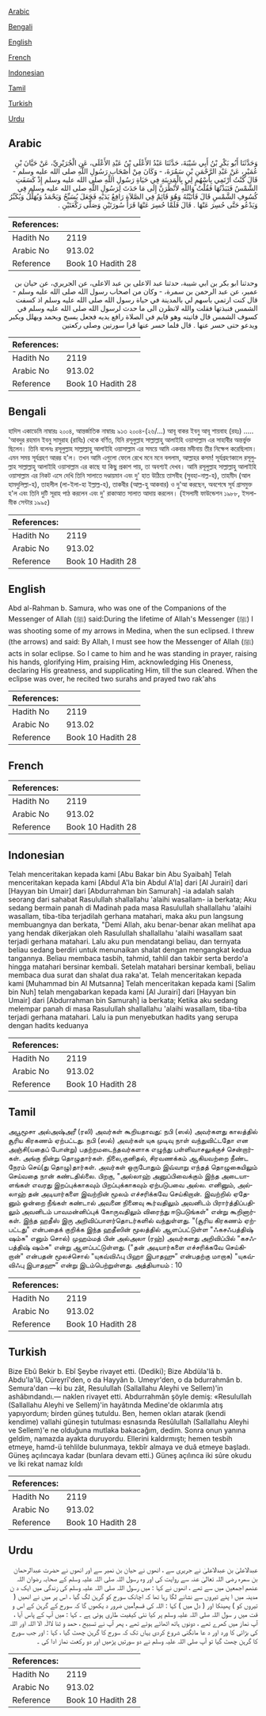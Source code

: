 [Arabic](#arabic)

[Bengali](#bengali)

[English](#english)

[French](#french)

[Indonesian](#indonesian)

[Tamil](#tamil)

[Turkish](#turkish)

[Urdu](#urdu)

## Arabic


<div dir="rtl" lang="ar" style={{fontSize:'larger',backgroundColor:'#f8f9fa',padding:20}}>
وَحَدَّثَنَا أَبُو بَكْرِ بْنُ أَبِي شَيْبَةَ، حَدَّثَنَا عَبْدُ الأَعْلَى بْنُ عَبْدِ الأَعْلَى، عَنِ الْجُرَيْرِيِّ، عَنْ حَيَّانَ بْنِ عُمَيْرٍ، عَنْ عَبْدِ الرَّحْمَنِ بْنِ سَمُرَةَ، - وَكَانَ مِنْ أَصْحَابِ رَسُولِ اللَّهِ صلى الله عليه وسلم - قَالَ كُنْتُ أَرْتَمِي بِأَسْهُمٍ لِي بِالْمَدِينَةِ فِي حَيَاةِ رَسُولِ اللَّهِ صلى الله عليه وسلم إِذْ كَسَفَتِ الشَّمْسُ فَنَبَذْتُهَا فَقُلْتُ وَاللَّهِ لأَنْظُرَنَّ إِلَى مَا حَدَثَ لِرَسُولِ اللَّهِ صلى الله عليه وسلم فِي كُسُوفِ الشَّمْسِ قَالَ فَأَتَيْتُهُ وَهُوَ قَائِمٌ فِي الصَّلاَةِ رَافِعٌ يَدَيْهِ فَجَعَلَ يُسَبِّحُ وَيَحْمَدُ وَيُهَلِّلُ وَيُكَبِّرُ وَيَدْعُو حَتَّى حُسِرَ عَنْهَا ‏.‏ قَالَ فَلَمَّا حُسِرَ عَنْهَا قَرَأَ سُورَتَيْنِ وَصَلَّى رَكْعَتَيْنِ ‏.‏
</div>
<div style={{backgroundColor:'#f8f9fa',padding:20, marginBottom: 10}}><table> <thead> <tr> <th>References:</th> <th></th> </tr> </thead> <tbody><tr><td>Hadith No</td><td>2119</td></tr><tr><td>Arabic No</td><td>913.02</td></tr><tr><td>Reference</td><td>Book 10 Hadith 28</td></tr></tbody></table></div>


<div dir="rtl" lang="ar" style={{fontSize:'larger',backgroundColor:'#f8f9fa',padding:20}}>
وحدثنا ابو بكر بن ابي شيبة، حدثنا عبد الاعلى بن عبد الاعلى، عن الجريري، عن حيان بن عمير، عن عبد الرحمن بن سمرة، - وكان من اصحاب رسول الله صلى الله عليه وسلم - قال كنت ارتمي باسهم لي بالمدينة في حياة رسول الله صلى الله عليه وسلم اذ كسفت الشمس فنبذتها فقلت والله لانظرن الى ما حدث لرسول الله صلى الله عليه وسلم في كسوف الشمس قال فاتيته وهو قايم في الصلاة رافع يديه فجعل يسبح ويحمد ويهلل ويكبر ويدعو حتى حسر عنها . قال فلما حسر عنها قرا سورتين وصلى ركعتين
</div>
<div style={{backgroundColor:'#f8f9fa',padding:20, marginBottom: 10}}><table> <thead> <tr> <th>References:</th> <th></th> </tr> </thead> <tbody><tr><td>Hadith No</td><td>2119</td></tr><tr><td>Arabic No</td><td>913.02</td></tr><tr><td>Reference</td><td>Book 10 Hadith 28</td></tr></tbody></table></div>

## Bengali


<div dir="ltr" lang="bn" style={{fontSize:'larger',backgroundColor:'#f8f9fa',padding:20}}>
হাদিস একাডেমি নাম্বারঃ ২০০৪, আন্তর্জাতিক নাম্বারঃ ৯১৩ ২০০৪-(২৬/...) আবূ বাকর ইবনু আবূ শায়বাহ (রহঃ) ..... 'আবদুর রহমান ইবনু সামুরাহ (রাযিঃ) থেকে বর্ণিত, যিনি রসূলুল্লাহ সাল্লাল্লাহু আলাইহি ওয়াসাল্লাম এর সাহাবীর অন্তর্ভুক্ত ছিলেন। তিনি বলেনঃ রসূলুল্লাহ সাল্লাল্লাহু আলাইহি ওয়াসাল্লাম এর সময়ে আমি একবার মদীনায় তীর নিক্ষেপ করেছিলাম। এমন সময় সূর্যগ্ৰহণ আরম্ভ হ'ল। তখন আমি এগুলো ফেলে রেখে মনে মনে বললাম, আল্লাহর কসম! সূর্যগ্রহণকালে রসূলুল্লাহ সাল্লাল্লাহু আলাইহি ওয়াসাল্লাম এর কাছে যা কিছু প্রকাশ পায়, তা অবশ্যই দেখব। আমি রসূলুল্লাহ সাল্লাল্লাহু আলাইহি ওয়াসাল্লাম এর নিকট এসে দেখি তিনি সালাতে দণ্ডায়মান এবং দু' হাত উঠিয়ে তাসবীহ (সুবহা-নাল্ল-হ), তাহমীদ (আল হামদুলিল্লা-হ), তাহলীল (লা-ইলা-হা ইল্লাল্ল-হ), তাকবীর (আল্ল-হু আকবার) ও দু'আ করছেন, অবশেষে সূর্য গ্রাসমুক্ত হ'ল এবং তিনি দুটি সূরাহ পাঠ করলেন এবং দু' রাকাআত সালাত আদায় করলেন। (ইসলামী ফাউন্ডেশন ১৯৮৮, ইসলামীক সেন্টার ১৯৯৫)
</div>
<div style={{backgroundColor:'#f8f9fa',padding:20, marginBottom: 10}}><table> <thead> <tr> <th>References:</th> <th></th> </tr> </thead> <tbody><tr><td>Hadith No</td><td>2119</td></tr><tr><td>Arabic No</td><td>913.02</td></tr><tr><td>Reference</td><td>Book 10 Hadith 28</td></tr></tbody></table></div>

## English


<div dir="ltr" lang="en" style={{fontSize:'larger',backgroundColor:'#f8f9fa',padding:20}}>
Abd al-Rahman b. Samura, who was one of the Companions of the Messenger of Allah (ﷺ) said:During the lifetime of Allah's Messenger (ﷺ) I was shooting some of my arrows in Medina, when the sun eclipsed. I threw (the arrows) and said: By Allah, I must see how the Messenger of Allah (ﷺ) acts in solar eclipse. So I came to him and he was standing in prayer, raising his hands, glorifying Him, praising Him, acknowledging His Oneness, declaring His greatness, and supplicating Him, till the sun cleared. When the eclipse was over, he recited two surahs and prayed two rak'ahs
</div>
<div style={{backgroundColor:'#f8f9fa',padding:20, marginBottom: 10}}><table> <thead> <tr> <th>References:</th> <th></th> </tr> </thead> <tbody><tr><td>Hadith No</td><td>2119</td></tr><tr><td>Arabic No</td><td>913.02</td></tr><tr><td>Reference</td><td>Book 10 Hadith 28</td></tr></tbody></table></div>

## French


<div dir="ltr" lang="fr" style={{fontSize:'larger',backgroundColor:'#f8f9fa',padding:20}}>

</div>
<div style={{backgroundColor:'#f8f9fa',padding:20, marginBottom: 10}}><table> <thead> <tr> <th>References:</th> <th></th> </tr> </thead> <tbody><tr><td>Hadith No</td><td>2119</td></tr><tr><td>Arabic No</td><td>913.02</td></tr><tr><td>Reference</td><td>Book 10 Hadith 28</td></tr></tbody></table></div>

## Indonesian


<div dir="ltr" lang="id" style={{fontSize:'larger',backgroundColor:'#f8f9fa',padding:20}}>
Telah menceritakan kepada kami [Abu Bakar bin Abu Syaibah] Telah menceritakan kepada kami [Abdul A'la bin Abdul A'la] dari [Al Jurairi] dari [Hayyan bin Umair] dari [Abdurrahman bin Samurah] -ia adalah salah seorang dari sahabat Rasulullah shallallahu 'alaihi wasallam- ia berkata; Aku sedang bermain panah di Madinah pada masa Rasulullah shallallahu 'alaihi wasallam, tiba-tiba terjadilah gerhana matahari, maka aku pun langsung membuangnya dan berkata, "Demi Allah, aku benar-benar akan melihat apa yang hendak dikerjakan oleh Rasulullah shallallahu 'alaihi wasallam saat terjadi gerhana matahari. Lalu aku pun mendatangi beliau, dan ternyata beliau sedang berdiri untuk menunaikan shalat dengan mengangkat kedua tangannya. Beliau membaca tasbih, tahmid, tahlil dan takbir serta berdo'a hingga matahari bersinar kembali. Setelah matahari bersinar kembali, beliau membaca dua surat dan shalat dua raka'at. Telah menceritakan kepada kami [Muhammad bin Al Mutsanna] Telah menceritakan kepada kami [Salim bin Nuh] telah mengabarkan kepada kami [Al Jurairi] dari [Hayyan bin Umair] dari [Abdurrahman bin Samurah] ia berkata; Ketika aku sedang melempar panah di masa Rasulullah shallallahu 'alaihi wasallam, tiba-tiba terjadi gerhana matahari. Lalu ia pun menyebutkan hadits yang serupa dengan hadits keduanya
</div>
<div style={{backgroundColor:'#f8f9fa',padding:20, marginBottom: 10}}><table> <thead> <tr> <th>References:</th> <th></th> </tr> </thead> <tbody><tr><td>Hadith No</td><td>2119</td></tr><tr><td>Arabic No</td><td>913.02</td></tr><tr><td>Reference</td><td>Book 10 Hadith 28</td></tr></tbody></table></div>

## Tamil


<div dir="ltr" lang="ta" style={{fontSize:'larger',backgroundColor:'#f8f9fa',padding:20}}>
அபூமூசா அல்அஷ்அரீ (ரலி) அவர்கள் கூறியதாவது: நபி (ஸல்) அவர்களது காலத்தில் சூரிய கிரகணம் ஏற்பட்டது. நபி (ஸல்) அவர்கள் யுக முடிவு நாள் வந்துவிட்டதோ என அஞ்சி(யதைப் போன்று) பதற்றமடைந்தவர்களாக எழுந்து பள்ளிவாசலுக்குச் சென்றார்கள். அங்கு நின்று தொழுதார்கள். நிலை,குனிதல், சிரவணக்கம் ஆகியவற்றை நீண்ட நேரம் செய்(து தொழு)தார்கள். அவர்கள் ஒருபோதும் இவ்வாறு எந்தத் தொழுகையிலும் செய்வதை நான் கண்டதில்லை. பிறகு, "அல்லாஹ் அனுப்பிவைக்கும் இந்த அடையாளங்கள் எவரது இறப்புக்காகவும் பிறப்புக்காகவும் ஏற்படுபவை அல்ல. எனினும், அல்லாஹ் தன் அடியார்களை இவற்றின் மூலம் எச்சரிக்கவே செய்கிறான். இவற்றில் ஏதேனும் ஒன்றை நீங்கள் கண்டால் அவனை நினைவு கூர்வதிலும் அவனிடம் பிரார்த்திப்பதிலும் அவனிடம் பாவமன்னிப்புக் கோருவதிலும் விரைந்து ஈடுபடுங்கள்" என்று கூறினார்கள். இந்த ஹதீஸ் இரு அறிவிப்பாளர்தொடர்களில் வந்துள்ளது. "(சூரிய கிரகணம் ஏற்பட்டது" என்பதைக் குறிக்க இந்த ஹதீஸின் மூலத்தில் ஆளப்பட்டுள்ள "ஃகசஃபத்திஷ் ஷம்சு" எனும் சொல்) முஹம்மத் பின் அல்அலா (ரஹ்) அவர்களது அறிவிப்பில் "கசஃபத்திஷ் ஷம்சு" என்று ஆளப்பட்டுள்ளது. ("தன் அடியார்களை எச்சரிக்கவே செய்கிறான்" என்பதன் மூலச்சொல் "யுகவ்விஃபு பிஹா இபாதஹு” என்பதற்கு மாறாக) "யுகவ்விஃபு இபாதஹு” என்று இடம்பெற்றுள்ளது. அத்தியாயம் : 10
</div>
<div style={{backgroundColor:'#f8f9fa',padding:20, marginBottom: 10}}><table> <thead> <tr> <th>References:</th> <th></th> </tr> </thead> <tbody><tr><td>Hadith No</td><td>2119</td></tr><tr><td>Arabic No</td><td>913.02</td></tr><tr><td>Reference</td><td>Book 10 Hadith 28</td></tr></tbody></table></div>

## Turkish


<div dir="ltr" lang="tr" style={{fontSize:'larger',backgroundColor:'#f8f9fa',padding:20}}>
Bize Ebû Bekir b. Ebî Şeybe rivayet etti. (Dediki); Bize Abdüla'lâ b. Abdu'la'lâ, Cüreyrî'den, o da Hayyân b. Umeyr'den, o da bdurrahmân b. Semura'dan —ki bu zât, Resulullah (Sallallahu Aleyhi ve Sellem)'in ashâbındandı.— naklen rivayet etti. Abdurrahmân şöyle demiş: «Resulullah (Sallallahu Aleyhi ve Sellem)'in hayâtında Medine'de oklarımla atış yapıyordum; birden güneş tutuldu. Ben, hemen okları atarak (kendi kendime) vallahi güneşin tutulması esnasında Resûlullah (Sallallahu Aleyhi ve Sellem)'e ne olduğuna mutlaka bakacağım, dedim. Sonra onun yanına geldim, namazda ayakta duruyordu. Ellerini kaldırmıştı; hemen tesbih etmeye, hamd-ü tehlilde bulunmaya, tekbîr almaya ve duâ etmeye başladı. Güneş açılıncaya kadar (bunlara devam etti.) Güneş açılınca iki sûre okudu ve İki rekat namaz kıldı
</div>
<div style={{backgroundColor:'#f8f9fa',padding:20, marginBottom: 10}}><table> <thead> <tr> <th>References:</th> <th></th> </tr> </thead> <tbody><tr><td>Hadith No</td><td>2119</td></tr><tr><td>Arabic No</td><td>913.02</td></tr><tr><td>Reference</td><td>Book 10 Hadith 28</td></tr></tbody></table></div>

## Urdu


<div dir="rtl" lang="ur" style={{fontSize:'larger',backgroundColor:'#f8f9fa',padding:20}}>
عبدالاعلیٰ بن عبدالاعلیٰ نے جریری سے ، انھوں نے حیان بن نمیر سے اور انھوں نے حضرت عبدالرحمان بن سمرہ رضی اللہ تعالیٰ عنہ سے روایت کی اور وہ رسول اللہ صلی اللہ علیہ وسلم کے صحابہ رضوان اللہ عنھم اجمعین میں سے تھے ، انھوں نے کہا : میں رسول اللہ صلی اللہ علیہ وسلم کی زندگی میں ایک د ن مدینہ میں ا پنے تیروں سے نشانے لگا رہا تھا کہ اچانک سورج کو گرہن لگ گیا ، اس پر میں نے انھیں ( تیروں کو ) پھینکا اور ( دل میں ) کہا : اللہ کی قسم!میں ضرور د یکھوں گا کہ سورج کے گرہن کے اس و قت میں ر سول اللہ صلی اللہ علیہ وسلم پر کیا نئی کیفیت طاری ہوئی ہے ۔ کہا : میں آپ کے پاس آیا ، آپ نماز میں کھرے تھے ، دونوں ہاتھ اٹھائے ہوئے تھے ، پھر آپ نے تسبیح ، حمد و ثنا لاالٰہ الا اللہ اور اللہ کی بڑائی کا ورد اور د عا مانگنی شروع کردی یہاں تک کہ سورج کا گرہن چھٹ گیا ، کہا : اور جب سورج کا گرہن چھٹ گیا تو آپ صلی اللہ علیہ وسلم نے دو سورتیں پڑھیں اور دو رکعت نماز ادا کی ۔
</div>
<div style={{backgroundColor:'#f8f9fa',padding:20, marginBottom: 10}}><table> <thead> <tr> <th>References:</th> <th></th> </tr> </thead> <tbody><tr><td>Hadith No</td><td>2119</td></tr><tr><td>Arabic No</td><td>913.02</td></tr><tr><td>Reference</td><td>Book 10 Hadith 28</td></tr></tbody></table></div>